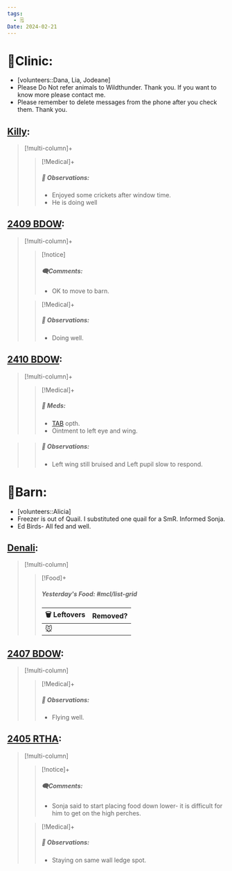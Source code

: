 ```yaml
---
tags:
  - 🗒️
Date: 2024-02-21
---
```


# 🏥Clinic:
- [volunteers::Dana, Lia, Jodeane]
- Please Do Not refer animals to Wildthunder. Thank you. If you want to know more please contact me.
- Please remember to delete messages from the phone after you check them. Thank you.

## [Killy](../RARE%20Birds/Ed%20Birds/Killy.md):
> [!multi-column]+
>
>> [!Medical]+
>> ##### 🔭 Observations:
>> - Enjoyed some crickets after window time.
>> - He is doing well

## [2409 BDOW](../RARE%20Birds/2409%20BDOW.md):
> [!multi-column]+
>
>> [!notice]
>> ##### 🗨️Comments:
>> - OK to move to barn.
>
>> [!Medical]+
>> ##### 🔭 Observations:
>> - Doing well.

## [2410 BDOW](../RARE%20Birds/2410%20BDOW.md):
> [!multi-column]+
>
>> [!Medical]+
>> ##### 💊 Meds:
>> - [TAB](../Admin/Codes/Medication/Triple%20Antibiotic.md) opth.
>> - Ointment to left eye and wing.

>> ##### 🔭 Observations:
>> - Left wing still bruised and Left pupil slow to respond.

# 🏡Barn:
- [volunteers::Alicia]
- Freezer is out of Quail. I substituted one quail for a SmR. Informed Sonja.
- Ed Birds- All fed and well.

## [Denali](../RARE%20Birds/Ed%20Birds/Denali.md):
> [!multi-column]
>
>> [!Food]+
>> ##### Yesterday's Food: #mcl/list-grid
>> |🗑️ Leftovers| Removed?
>> |---|---|
>>|🐭|
>>

## [2407 BDOW](../RARE%20Birds/2407%20BDOW.md):
> [!multi-column]
>
>> [!Medical]+
>> ##### 🔭 Observations:
>> - Flying well.

## [2405 RTHA](../RARE%20Birds/2405%20RTHA.md):
> [!multi-column]
>
>> [!notice]+
>> ##### 🗨️Comments:
>> - Sonja said to start placing food down lower- it is difficult for him to get on the high perches.
>
>> [!Medical]+
>> ##### 🔭 Observations:
>> - Staying on same wall ledge spot.

